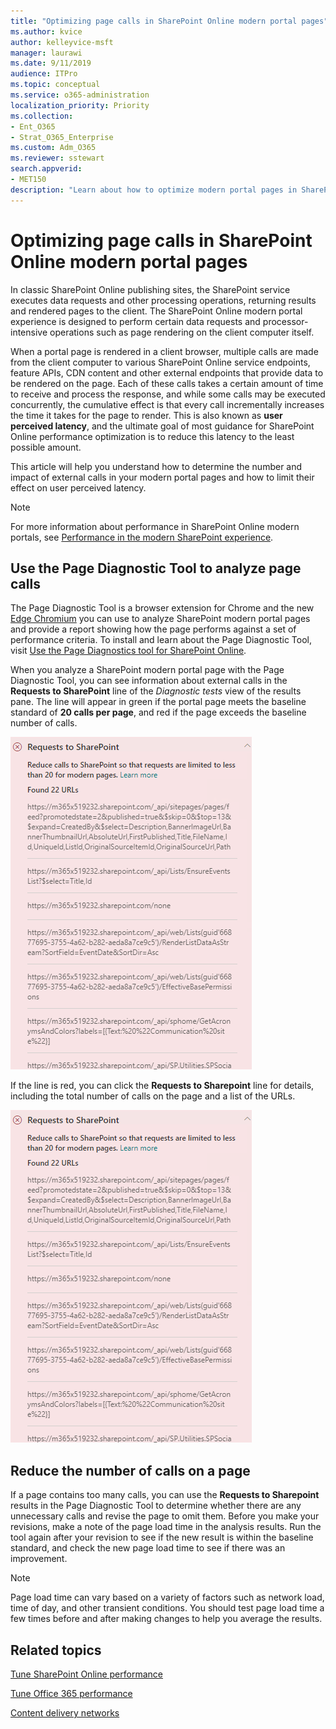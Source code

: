 ```yaml
---
title: "Optimizing page calls in SharePoint Online modern portal pages"
ms.author: kvice
author: kelleyvice-msft
manager: laurawi
ms.date: 9/11/2019
audience: ITPro
ms.topic: conceptual
ms.service: o365-administration
localization_priority: Priority
ms.collection: 
- Ent_O365
- Strat_O365_Enterprise
ms.custom: Adm_O365
ms.reviewer: sstewart
search.appverid:
- MET150
description: "Learn about how to optimize modern portal pages in SharePoint Online by limiting the number of calls to SharePoint Online service endpoints."
---
```


# Optimizing page calls in SharePoint Online modern portal pages

In classic SharePoint Online publishing sites, the SharePoint service executes data requests and other processing operations, returning results and rendered pages to the client. The SharePoint Online modern portal experience is designed to perform certain data requests and processor-intensive operations such as page rendering on the client computer itself.

When a portal page is rendered in a client browser, multiple calls are made from the client computer to various SharePoint Online service endpoints, feature APIs, CDN content and other external endpoints that provide data to be rendered on the page. Each of these calls takes a certain amount of time to receive and process the response, and while some calls may be executed concurrently, the cumulative effect is that every call incrementally increases the time it takes for the page to render. This is also known as **user perceived latency**, and the ultimate goal of most guidance for SharePoint Online performance optimization is to reduce this latency to the least possible amount.

This article will help you understand how to determine the number and impact of external calls in your modern portal pages and how to limit their effect on user perceived latency.

>[!NOTE]
>For more information about performance in SharePoint Online modern portals, see [Performance in the modern SharePoint experience](modern-experience-performance.md).

## Use the Page Diagnostic Tool to analyze page calls

The Page Diagnostic Tool is a browser extension for Chrome and the new [Edge Chromium](https://www.microsoftedgeinsider.com/en-us/download?form=MI13E8&OCID=MI13E8) you can use to analyze SharePoint modern portal pages and provide a report showing how the page performs against a set of performance criteria. To install and learn about the Page Diagnostic Tool, visit [Use the Page Diagnostics tool for SharePoint Online](page-diagnostics-for-spo.md).

When you analyze a SharePoint modern portal page with the Page Diagnostic Tool, you can see information about external calls in the **Requests to SharePoint** line of the _Diagnostic tests_ view of the results pane. The line will appear in green if the portal page meets the baseline standard of **20 calls per page**, and red if the page exceeds the baseline number of calls.

![Page Diagnostic Tool results](media/modern-service-request-optimization/pagediag-requests.png)

If the line is red, you can click the **Requests to Sharepoint** line for details, including the total number of calls on the page and a list of the URLs.

![Requests to SharePoint results](media/modern-service-request-optimization/pagediag-requests.png)

## Reduce the number of calls on a page

If a page contains too many calls, you can use the **Requests to Sharepoint** results in the Page Diagnostic Tool to determine whether there are any unnecessary calls and revise the page to omit them. Before you make your revisions, make a note of the page load time in the analysis results. Run the tool again after your revision to see if the new result is within the baseline standard, and check the new page load time to see if there was an improvement.

>[!NOTE]
>Page load time can vary based on a variety of factors such as network load, time of day, and other transient conditions. You should test page load time a few times before and after making changes to help you average the results.

## Related topics

[Tune SharePoint Online performance](tune-sharepoint-online-performance.md)

[Tune Office 365 performance](tune-office-365-performance.md)

[Content delivery networks](content-delivery-networks.md)
